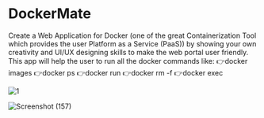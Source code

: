 # DockerMate
Create a Web Application for Docker (one of the great Containerization
Tool which provides the user Platform as a Service (PaaS)) by showing
your own creativity and UI/UX designing skills to make the web portal
user friendly.
This app will help the user to run all the docker commands like:
👉docker images
👉docker ps
👉docker run
👉docker rm -f
👉docker exec

![1](https://user-images.githubusercontent.com/101797443/159101214-9b180072-f228-4df4-8c37-2ae7fc6264e4.png)

![Screenshot (157)](https://user-images.githubusercontent.com/101797443/159101709-524387fc-3eb3-4a3b-9aa1-3639c0fa05ed.png)

